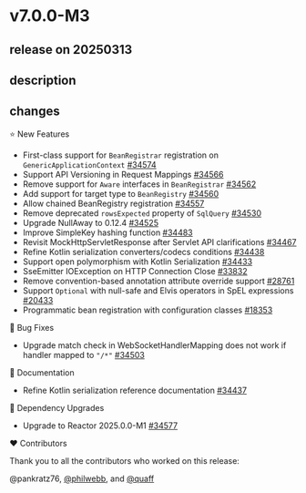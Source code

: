 # v7.0.0-M3

## release on 20250313

## description

## changes

⭐ New Features

* First-class support for <code>BeanRegistrar</code> registration on <code>GenericApplicationContext</code> <a href="https://github.com/spring-projects/spring-framework/issues/34574" data-hovercard-type="issue" data-hovercard-url="/spring-projects/spring-framework/issues/34574/hovercard">#34574</a>
* Support API Versioning in Request Mappings <a href="https://github.com/spring-projects/spring-framework/issues/34566" data-hovercard-type="issue" data-hovercard-url="/spring-projects/spring-framework/issues/34566/hovercard">#34566</a>
* Remove support for <code>Aware</code> interfaces in <code>BeanRegistrar</code> <a href="https://github.com/spring-projects/spring-framework/issues/34562" data-hovercard-type="issue" data-hovercard-url="/spring-projects/spring-framework/issues/34562/hovercard">#34562</a>
* Add support for target type to <code>BeanRegistry</code> <a href="https://github.com/spring-projects/spring-framework/issues/34560" data-hovercard-type="issue" data-hovercard-url="/spring-projects/spring-framework/issues/34560/hovercard">#34560</a>
* Allow chained BeanRegistry registration <a href="https://github.com/spring-projects/spring-framework/pull/34557" data-hovercard-type="pull_request" data-hovercard-url="/spring-projects/spring-framework/pull/34557/hovercard">#34557</a>
* Remove deprecated <code>rowsExpected</code> property of <code>SqlQuery</code> <a href="https://github.com/spring-projects/spring-framework/issues/34530" data-hovercard-type="issue" data-hovercard-url="/spring-projects/spring-framework/issues/34530/hovercard">#34530</a>
* Upgrade NullAway to 0.12.4 <a href="https://github.com/spring-projects/spring-framework/issues/34525" data-hovercard-type="issue" data-hovercard-url="/spring-projects/spring-framework/issues/34525/hovercard">#34525</a>
* Improve SimpleKey hashing function <a href="https://github.com/spring-projects/spring-framework/issues/34483" data-hovercard-type="issue" data-hovercard-url="/spring-projects/spring-framework/issues/34483/hovercard">#34483</a>
* Revisit MockHttpServletResponse after Servlet API clarifications <a href="https://github.com/spring-projects/spring-framework/issues/34467" data-hovercard-type="issue" data-hovercard-url="/spring-projects/spring-framework/issues/34467/hovercard">#34467</a>
* Refine Kotlin serialization converters/codecs conditions <a href="https://github.com/spring-projects/spring-framework/issues/34438" data-hovercard-type="issue" data-hovercard-url="/spring-projects/spring-framework/issues/34438/hovercard">#34438</a>
* Support open polymorphism with Kotlin Serialization <a href="https://github.com/spring-projects/spring-framework/issues/34433" data-hovercard-type="issue" data-hovercard-url="/spring-projects/spring-framework/issues/34433/hovercard">#34433</a>
* SseEmitter IOException on HTTP Connection Close <a href="https://github.com/spring-projects/spring-framework/issues/33832" data-hovercard-type="issue" data-hovercard-url="/spring-projects/spring-framework/issues/33832/hovercard">#33832</a>
* Remove convention-based annotation attribute override support <a href="https://github.com/spring-projects/spring-framework/issues/28761" data-hovercard-type="issue" data-hovercard-url="/spring-projects/spring-framework/issues/28761/hovercard">#28761</a>
* Support <code>Optional</code> with null-safe and Elvis operators in SpEL expressions <a href="https://github.com/spring-projects/spring-framework/issues/20433" data-hovercard-type="issue" data-hovercard-url="/spring-projects/spring-framework/issues/20433/hovercard">#20433</a>
* Programmatic bean registration with configuration classes <a href="https://github.com/spring-projects/spring-framework/issues/18353" data-hovercard-type="issue" data-hovercard-url="/spring-projects/spring-framework/issues/18353/hovercard">#18353</a>

🐞 Bug Fixes

* Upgrade match check in WebSocketHandlerMapping does not work if handler mapped to <code>"/*"</code> <a href="https://github.com/spring-projects/spring-framework/issues/34503" data-hovercard-type="issue" data-hovercard-url="/spring-projects/spring-framework/issues/34503/hovercard">#34503</a>

📔 Documentation

* Refine Kotlin serialization reference documentation <a href="https://github.com/spring-projects/spring-framework/issues/34437" data-hovercard-type="issue" data-hovercard-url="/spring-projects/spring-framework/issues/34437/hovercard">#34437</a>

🔨 Dependency Upgrades

* Upgrade to Reactor 2025.0.0-M1 <a href="https://github.com/spring-projects/spring-framework/issues/34577" data-hovercard-type="issue" data-hovercard-url="/spring-projects/spring-framework/issues/34577/hovercard">#34577</a>

❤️ Contributors

Thank you to all the contributors who worked on this release:

@pankratz76, <a class="user-mention notranslate" data-hovercard-type="user" data-hovercard-url="/users/philwebb/hovercard" data-octo-click="hovercard-link-click" data-octo-dimensions="link_type:self" href="https://github.com/philwebb">@philwebb</a>, and <a class="user-mention notranslate" data-hovercard-type="user" data-hovercard-url="/users/quaff/hovercard" data-octo-click="hovercard-link-click" data-octo-dimensions="link_type:self" href="https://github.com/quaff">@quaff</a>

